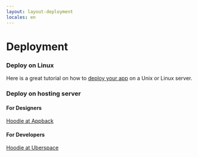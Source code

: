 ```yaml
---
layout: layout-deployment
locales: en
---
```


# Deployment

### Deploy on Linux
Here is a great tutorial on how to <a href="../deployment/linux.html">deploy your app</a> on a Unix or Linux server.

### Deploy on hosting server
#### For Designers
<a href="https://appback.com/">Hoodie at Appback</a>

#### For Developers
<a href="https://wiki.uberspace.de/cool:hoodie">Hoodie at Uberspace</a>
